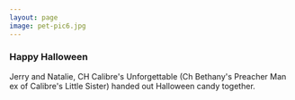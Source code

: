 ```yaml
---
layout: page
image: pet-pic6.jpg
---
```

### Happy Halloween

Jerry and Natalie, CH Calibre's Unforgettable (Ch Bethany's Preacher Man ex of Calibre's Little Sister)
handed out Halloween candy together.